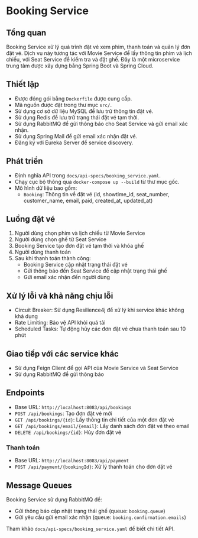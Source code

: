 # Booking Service

## Tổng quan
Booking Service xử lý quá trình đặt vé xem phim, thanh toán và quản lý đơn đặt vé. Dịch vụ này tương tác với Movie Service để lấy thông tin phim và lịch chiếu, với Seat Service để kiểm tra và đặt ghế. Đây là một microservice trung tâm được xây dựng bằng Spring Boot và Spring Cloud.

## Thiết lập
- Được đóng gói bằng `Dockerfile` được cung cấp.
- Mã nguồn được đặt trong thư mục `src/`.
- Sử dụng cơ sở dữ liệu MySQL để lưu trữ thông tin đặt vé.
- Sử dụng Redis để lưu trữ trạng thái đặt vé tạm thời.
- Sử dụng RabbitMQ để gửi thông báo cho Seat Service và gửi email xác nhận.
- Sử dụng Spring Mail để gửi email xác nhận đặt vé.
- Đăng ký với Eureka Server để service discovery.

## Phát triển
- Định nghĩa API trong `docs/api-specs/booking_service.yaml`.
- Chạy cục bộ thông qua `docker-compose up --build` từ thư mục gốc.
- Mô hình dữ liệu bao gồm:
    - `Booking`: Thông tin về đặt vé (id, showtime_id, seat_number, customer_name, email, paid, created_at, updated_at)

## Luồng đặt vé
1. Người dùng chọn phim và lịch chiếu từ Movie Service
2. Người dùng chọn ghế từ Seat Service
3. Booking Service tạo đơn đặt vé tạm thời và khóa ghế
4. Người dùng thanh toán
5. Sau khi thanh toán thành công:
    - Booking Service cập nhật trạng thái đặt vé
    - Gửi thông báo đến Seat Service để cập nhật trạng thái ghế
    - Gửi email xác nhận đến người dùng

## Xử lý lỗi và khả năng chịu lỗi
- Circuit Breaker: Sử dụng Resilience4j để xử lý khi service khác không khả dụng
- Rate Limiting: Bảo vệ API khỏi quá tải
- Scheduled Tasks: Tự động hủy các đơn đặt vé chưa thanh toán sau 10 phút

## Giao tiếp với các service khác
- Sử dụng Feign Client để gọi API của Movie Service và Seat Service
- Sử dụng RabbitMQ để gửi thông báo

## Endpoints
- Base URL: `http://localhost:8083/api/bookings`
- `POST /api/bookings`: Tạo đơn đặt vé mới
- `GET /api/bookings/{id}`: Lấy thông tin chi tiết của một đơn đặt vé
- `GET /api/bookings/email/{email}`: Lấy danh sách đơn đặt vé theo email
- `DELETE /api/bookings/{id}`: Hủy đơn đặt vé

### Thanh toán
- Base URL: `http://localhost:8083/api/payment`
- `POST /api/payment/{bookingId}`: Xử lý thanh toán cho đơn đặt vé

## Message Queues
Booking Service sử dụng RabbitMQ để:
- Gửi thông báo cập nhật trạng thái ghế (queue: `booking.queue`)
- Gửi yêu cầu gửi email xác nhận (queue: `booking.confirmation.emails`)

Tham khảo `docs/api-specs/booking_service.yaml` để biết chi tiết API.